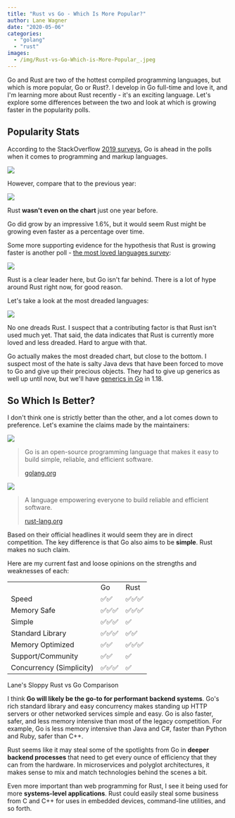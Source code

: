 ```yaml
---
title: "Rust vs Go - Which Is More Popular?"
author: Lane Wagner
date: "2020-05-06"
categories: 
  - "golang"
  - "rust"
images:
  - /img/Rust-vs-Go-Which-is-More-Popular_.jpeg
---
```


Go and Rust are two of the hottest compiled programming languages, but which is more popular, Go or Rust?. I develop in Go full-time and love it, and I'm learning more about Rust recently - it's an exciting language. Let's explore some differences between the two and look at which is growing faster in the popularity polls.

## Popularity Stats

According to the StackOverflow [2019 surveys](https://insights.stackoverflow.com/survey/2019#technology-_-programming-scripting-and-markup-languages), Go is ahead in the polls when it comes to programming and markup languages.

![](/img/Screen-Shot-2020-05-05-at-8.07.37-PM-815x1024.png)

However, compare that to the previous year:

![](/img/Screen-Shot-2020-05-05-at-8.15.06-PM-880x1024.png)

Rust **wasn't even on the chart** just one year before.

Go did grow by an impressive 1.6%, but it would seem Rust might be growing even faster as a percentage over time.

Some more supporting evidence for the hypothesis that Rust is growing faster is another poll - [the most loved languages survey](https://insights.stackoverflow.com/survey/2019#technology-_-most-loved-dreaded-and-wanted-languages):

![](/img/Screen-Shot-2020-05-05-at-8.18.40-PM-747x1024.png)

Rust is a clear leader here, but Go isn't far behind. There is a lot of hype around Rust right now, for good reason.

Let's take a look at the most dreaded languages:

![](/img/Screen-Shot-2020-05-05-at-8.19.08-PM-725x1024.png)

No one dreads Rust. I suspect that a contributing factor is that Rust isn't used much yet. That said, the data indicates that Rust is currently more loved and less dreaded. Hard to argue with that.

Go actually makes the most dreaded chart, but close to the bottom. I suspect most of the hate is salty Java devs that have been forced to move to Go and give up their precious objects. They had to give up generics as well up until now, but we'll have [generics in Go](https://qvault.io/golang/how-to-use-golangs-generics/) in 1.18.

## So Which Is Better?

I don't think one is strictly better than the other, and a lot comes down to preference. Let's examine the claims made by the maintainers:

![](/img/Golang-1024x578.png)

> Go is an open-source programming language that makes it easy to build simple, reliable, and efficient software.
> 
> [golang.org](https://golang.org/)

![](/img/rust-social.jpg)

> A language empowering everyone to build reliable and efficient software.
> 
> [rust-lang.org](https://www.rust-lang.org/)

Based on their official headlines it would seem they are in direct competition. The key difference is that Go also aims to be **simple**. Rust makes no such claim.

Here are my current fast and loose opinions on the strengths and weaknesses of each:

<table><tbody><tr><td></td><td>Go</td><td>Rust</td></tr><tr><td>Speed</td><td>✅✅</td><td>✅✅✅</td></tr><tr><td>Memory Safe</td><td>✅✅✅</td><td>✅✅✅</td></tr><tr><td>Simple</td><td>✅✅✅</td><td>✅</td></tr><tr><td>Standard Library</td><td>✅✅✅</td><td>✅✅</td></tr><tr><td>Memory Optimized</td><td>✅✅</td><td>✅✅✅</td></tr><tr><td>Support/Community</td><td>✅✅</td><td>✅</td></tr><tr><td>Concurrency (Simplicity)</td><td>✅✅✅</td><td>✅</td></tr></tbody></table>

Lane's Sloppy Rust vs Go Comparison

I think **Go will likely be the go-to for performant backend systems**. Go's rich standard library and easy concurrency makes standing up HTTP servers or other networked services simple and easy. Go is also faster, safer, and less memory intensive than most of the legacy competition. For example, Go is less memory intensive than Java and C#, faster than Python and Ruby, safer than C++.

Rust seems like it may steal some of the spotlights from Go in **deeper backend processes** that need to get every ounce of efficiency that they can from the hardware. In microservices and polyglot architectures, it makes sense to mix and match technologies behind the scenes a bit.

Even more important than web programming for Rust, I see it being used for more **systems-level applications**. Rust could easily steal some business from C and C++ for uses in embedded devices, command-line utilities, and so forth.
